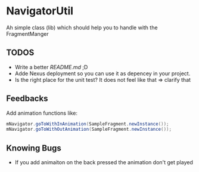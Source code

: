 # NavigatorUtil
Ah simple class (lib) which should help you to handle with the FragmentManger

## TODOS
* Write a better *README.md* ;D
* Adde Nexus deployment so you can use it as depencey in your project.
* Is the right place for the unit test? It does not feel like that => clarify that 

## Feedbacks 
Add animation functions like:
```java
mNavigator.goToWithInAnimation(SampleFragment.newInstance());
mNavigator.goToWithOutAnimation(SampleFragment.newInstance());
```
## Knowing Bugs
* If you add animaiton on the back pressed the animation don't get played 
